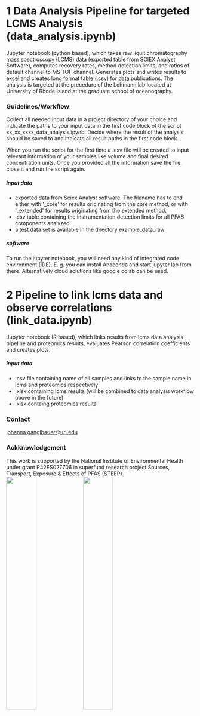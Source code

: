 # 1 Data Analysis Pipeline for targeted LCMS Analysis (data_analysis.ipynb)
Jupyter notebook (python based), which takes raw liquit chromatography mass spectroscopy (LCMS) data (exported table from SCIEX Analyst Software),
computes recovery rates, method detection limits, and ratios of default channel to MS TOF channel.
Generates plots and writes results to excel and creates long format table (.csv) for data publications.
The analysis is targeted at the precedure of the Lohmann lab located at University of Rhode Island at the graduate school of oceanography.

### Guidelines/Workflow
Collect all needed input data in a project directory of your choice and indicate the paths to your input data in the first code block of the script xx_xx_xxxx_data_analysis.ipynb. Decide where the result of the analysis should be saved to and indicate all result paths in the first code block.

When you run the script for the first time a .csv file will be created to input relevant information of your samples like volume and final desired concentration units. Once you provided all the information save the file, close it and run the script again.

##### input data
- exported data from Sciex Analyst software. The filename has to end either with '_core' for results originating from the core method, or with '_extended' for results originating from the extended method.
- .csv table containing the instrumentation detection limits for all PFAS components analyzed.
- a test data set is available in the directory example_data_raw

##### software
To run the jupyter notebook, you will need any kind of integrated code environment (IDE).
E. g. you can install Anaconda and start jupyter lab from there. Alternatively cloud solutions like google colab can be used.

# 2 Pipeline to link lcms data and observe correlations (link_data.ipynb)
Jupyter notebook (R based), which links results from lcms data analysis pipeline and proteomics results, evaluates Pearson correlation coefficients and creates plots.

##### input data
- .csv file containing name of all samples and links to the sample name in lcms and proteomics respectively
- .xlsx containing lcms results (will be combined to data analysis workflow above in the future)
- .xlsx containg proteomics results

### Contact
johanna.ganglbauer@uri.edu

### Ackknowledgement
This work is supported by the National Institute of Environmental Health under grant P42ES027706 in superfund research project Sources, Transport, Exposure & Effects of PFAS (STEEP).
<img src="https://web.uri.edu/wp-content/uploads/sites/1022/NIEHS_SRP_Log_horz_600.png" width="40%">
<img src="https://web.uri.edu/wp-content/uploads/sites/1022/NIEHS_SRP_Log_horz_600.png](https://web.uri.edu/wp-content/uploads/sites/1022/steep-logo.png" width="40%">
